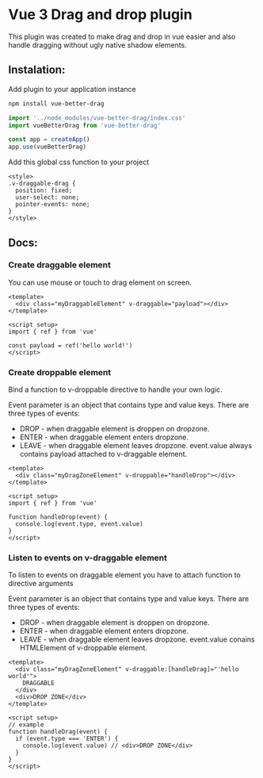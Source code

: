 # Vue 3 Drag and drop plugin
This plugin was created to make drag and drop in vue easier and also handle dragging without ugly native shadow elements.

## Instalation:

Add plugin to your application instance
```bash
npm install vue-better-drag
```

```javascript
import '../node_modules/vue-better-drag/index.css'
import vueBetterDrag from 'vue-better-drag'

const app = createApp()
app.use(vueBetterDrag)
```

Add this global css function to your project
```vue
<style>
.v-draggable-drag {
  position: fixed;
  user-select: none;
  pointer-events: none;
}
</style>
```

## Docs:

### Create draggable element
You can use mouse or touch to drag element on screen.
```vue
<template>
  <div class="myDraggableElement" v-draggable="payload"></div>
</template>

<script setup>
import { ref } from 'vue'

const payload = ref('hello world!')
</script>
```

### Create droppable element
Bind a function to v-droppable directive to handle your own logic.

Event parameter is an object that contains type and value keys. There are three types of events:
- DROP - when draggable element is droppen on dropzone.
- ENTER - when draggable element enters dropzone.
- LEAVE - when draggable element leaves dropzone.
event.value always contains payload attached to v-draggable element.
```vue
<template>
  <div class="myDragZoneElement" v-droppable="handleDrop"></div>
</template>

<script setup>
import { ref } from 'vue'

function handleDrop(event) {
  console.log(event.type, event.value)
}
</script>
```

### Listen to events on v-draggable element
To listen to events on draggable element you have to attach function to directive arguments

Event parameter is an object that contains type and value keys. There are three types of events:
- DROP - when draggable element is droppen on dropzone.
- ENTER - when draggable element enters dropzone.
- LEAVE - when draggable element leaves dropzone.
event.value conains HTMLElement of v-droppable element.
```vue
<template>
  <div class="myDragZoneElement" v-draggable:[handleDrag]="'hello world'">
    DRAGGABLE
  </div>
  <div>DROP ZONE</div>
</template>

<script setup>
// example
function handleDrag(event) {
  if (event.type === 'ENTER') {
    console.log(event.value) // <div>DROP ZONE</div>
  }
}
</script>
```

